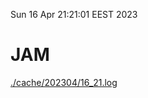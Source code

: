 Sun 16 Apr 21:21:01 EEST 2023
# JAM
<a href='./cache/202304/16_21.log'>./cache/202304/16_21.log</a>
